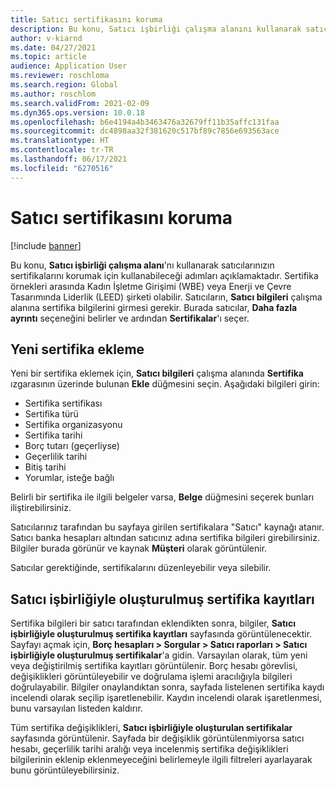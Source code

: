 ```yaml
---
title: Satıcı sertifikasını koruma
description: Bu konu, Satıcı işbirliği çalışma alanını kullanarak satıcıların sertifikalarını korumak için kullanabileceği adımları açıklamaktadır.
author: v-kiarnd
ms.date: 04/27/2021
ms.topic: article
audience: Application User
ms.reviewer: roschloma
ms.search.region: Global
ms.author: roschlom
ms.search.validFrom: 2021-02-09
ms.dyn365.ops.version: 10.0.18
ms.openlocfilehash: b6e4194a4b3463476a32679ff11b35affc131faa
ms.sourcegitcommit: dc4898aa32f381620c517bf89c7856e693563ace
ms.translationtype: HT
ms.contentlocale: tr-TR
ms.lasthandoff: 06/17/2021
ms.locfileid: "6270516"
---
```

# <a name="maintain-vendor-certification"></a>Satıcı sertifikasını koruma

[!include [banner](../includes/banner.md)]

Bu konu, **Satıcı işbirliği çalışma alanı**'nı kullanarak satıcılarınızın sertifikalarını korumak için kullanabileceği adımları açıklamaktadır. Sertifika örnekleri arasında Kadın İşletme Girişimi (WBE) veya Enerji ve Çevre Tasarımında Liderlik (LEED) şirketi olabilir. Satıcıların, **Satıcı bilgileri** çalışma alanına sertifika bilgilerini girmesi gerekir. Burada satıcılar, **Daha fazla ayrıntı** seçeneğini belirler ve ardından **Sertifikalar**'ı seçer.

## <a name="add-a-new-certification"></a>Yeni sertifika ekleme

Yeni bir sertifika eklemek için, **Satıcı bilgileri** çalışma alanında **Sertifika** ızgarasının üzerinde bulunan **Ekle** düğmesini seçin. Aşağıdaki bilgileri girin:
 
- Sertifika sertifikası
- Sertifika türü
- Sertifika organizasyonu 
- Sertifika tarihi
- Borç tutarı (geçerliyse)
- Geçerlilik tarihi
- Bitiş tarihi
- Yorumlar, isteğe bağlı

Belirli bir sertifika ile ilgili belgeler varsa, **Belge** düğmesini seçerek bunları iliştirebilirsiniz.

Satıcılarınız tarafından bu sayfaya girilen sertifikalara "Satıcı" kaynağı atanır. Satıcı banka hesapları altından satıcınız adına sertifika bilgileri girebilirsiniz. Bilgiler burada görünür ve kaynak **Müşteri** olarak görüntülenir.

Satıcılar gerektiğinde, sertifikalarını düzenleyebilir veya silebilir.

## <a name="vendor-collaboration-generated-certification-records"></a>Satıcı işbirliğiyle oluşturulmuş sertifika kayıtları 
 
Sertifika bilgileri bir satıcı tarafından eklendikten sonra, bilgiler, **Satıcı işbirliğiyle oluşturulmuş sertifika kayıtları** sayfasında görüntülenecektir. Sayfayı açmak için, **Borç hesapları > Sorgular > Satıcı raporları > Satıcı işbirliğiyle oluşturulmuş sertifikalar**'a gidin. Varsayılan olarak, tüm yeni veya değiştirilmiş sertifika kayıtları görüntülenir. Borç hesabı görevlisi, değişiklikleri görüntüleyebilir ve doğrulama işlemi aracılığıyla bilgileri doğrulayabilir. Bilgiler onaylandıktan sonra, sayfada listelenen sertifika kaydı incelendi olarak seçilip işaretlenebilir. Kaydın incelendi olarak işaretlenmesi, bunu varsayılan listeden kaldırır.
 
Tüm sertifika değişiklikleri, **Satıcı işbirliğiyle oluşturulan sertifikalar** sayfasında görüntülenir. Sayfada bir değişiklik görüntülenmiyorsa satıcı hesabı, geçerlilik tarihi aralığı veya incelenmiş sertifika değişiklikleri bilgilerinin eklenip eklenmeyeceğini belirlemeyle ilgili filtreleri ayarlayarak bunu görüntüleyebilirsiniz. 

